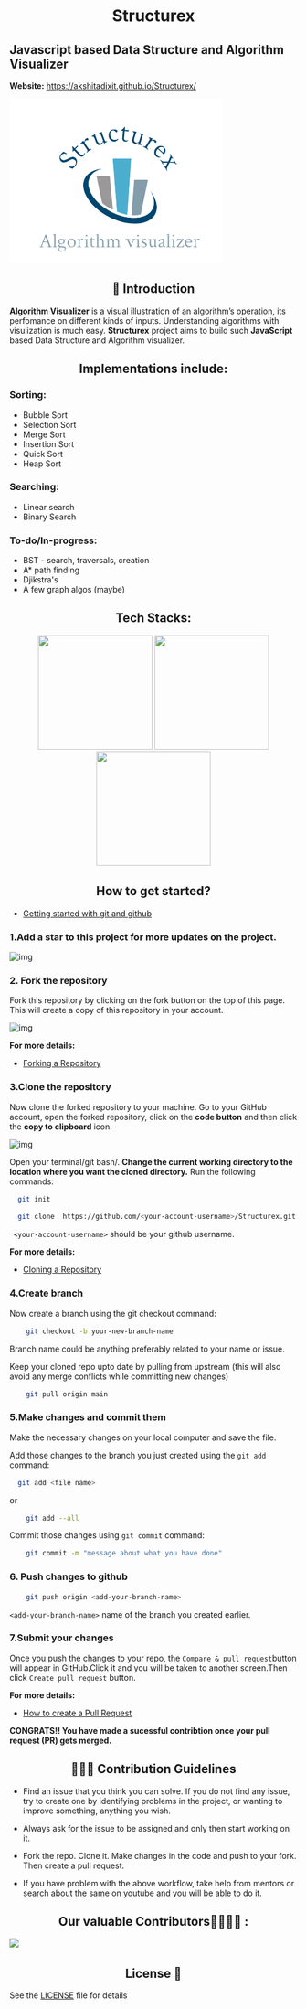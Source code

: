 <h1 align=center> Structurex </h1>

## Javascript based Data Structure and Algorithm Visualizer
**Website:**
https://akshitadixit.github.io/Structurex/


![img](src/assets/logo.png)

<h2 align=center> 📑 Introduction</h2>

**Algorithm Visualizer**  is a  visual illustration of an algorithm’s operation, its perfomance on different kinds of inputs.
Understanding algorithms with visulization is much easy.
**Structurex** project aims to build such **JavaScript** based Data Structure and Algorithm visualizer.

<h2 align="center"> Implementations include:</h2>
<h3>Sorting:</h3>

* Bubble Sort
* Selection Sort
* Merge Sort
* Insertion Sort
* Quick Sort
* Heap Sort

<h3>Searching:</h3>

* Linear search
* Binary Search

<h3> To-do/In-progress:</h3>

* BST - search, traversals, creation
* A* path finding
* Djikstra's
* A few graph algos (maybe)

<h2 align=center>Tech Stacks:</h2>
<p align="center">
<img height="200" width ="200" src = "https://github.com/PrathmeshMutke/Structurex/blob/af285c31a199bf46c94a55d78fbba2bdfd8985b6/512px-HTML5_logo_and_wordmark.svg.png"></img>
<img height="200" width ="200" src = ""></img>
<img height="200" width ="200" src = ""></img>

<h2 align=center>  How to get started? </h2> 
 
  - [Getting started with git and github](https://guides.github.com/introduction/git-handbook/)
<h3>1.Add a star to this project for more updates on the project.</h3>

![img](src/assets/star.png)
<h3>2. Fork the repository </h3>
Fork this repository by clicking on the fork button on the top of this page. This will create a copy of this repository in your account.

![img](src/assets/fork.png)

**For more details:**

 - [Forking a Repository](https://help.github.com/en/github/getting-started-with-github/fork-a-repo)

<h3>3.Clone the repository </h3>

Now clone the forked repository to your machine. Go to your GitHub account, open the forked repository, click on the **code button** and then click the **copy to clipboard** icon.

![img](src/assets/clone.png)

Open your terminal/git bash/. 
**Change the current working directory to the location where you want the cloned directory.**
Run the following commands:


```bash
  git init
```
```bash
  git clone  https://github.com/<your-account-username>/Structurex.git
```

` <your-account-username>` should be your github username.

**For more details:**

- [Cloning a Repository](https://help.github.com/en/desktop/contributing-to-projects/creating-a-pull-request)

<h3>4.Create branch </h3>

Now create a branch using the git checkout command:

```bash
    git checkout -b your-new-branch-name
```
Branch name could be anything preferably related to your name or issue.

Keep your cloned repo upto date by pulling from upstream (this will also avoid any merge conflicts while committing new changes)

```bash
    git pull origin main
```

<h3>5.Make changes and commit them</h3>
  Make the necessary changes on your local computer and save the file.

  Add those changes to the branch you just created using the `git add` command:

  ```bash
    git add <file name>
```
or
```bash
    git add --all
```


Commit those changes using `git commit` command:
```bash
    git commit -m "message about what you have done"
```
<h3>6. Push changes to github</h3>

```bash
    git push origin <add-your-branch-name>
```
`<add-your-branch-name>`  name of the branch you created earlier.

<h3>7.Submit your changes</h3>

Once you push the changes to your repo, the `Compare & pull request`button will appear in GitHub.Click it and you will be taken to another screen.Then click `Create pull request` button.

**For more details:**
- [How to create a Pull Request](https://opensource.com/article/19/7/create-pull-request-github)

**CONGRATS!! You have made a sucessful contribtion once your pull request (PR)  gets merged.**
<h2 align=center>👨🏻‍💻 Contribution Guidelines</h2>

- Find an issue that you think you can solve.
If you do not find any issue, try to create one by identifying problems in the project, or wanting to improve something, anything you wish.
- Always ask for the issue to be assigned and only then start working on it.
- Fork the repo. Clone it. Make changes in the code and push to your fork. Then create a pull request. 

- If you have problem with the above workflow, take help from mentors or search about the same on youtube and you will be able to do it.

<h2 align=center> Our valuable Contributors👩‍💻👨‍💻 :</h2>
<a href="https://github.com/akshitadixit/StructureX/graphs/contributors">
  <img src="https://contributors-img.web.app/image?repo=akshitadixit/StructureX" />
</a>


<h2 align=center>License 📄</h2>

 See the [LICENSE](./LICENSE) file for details
